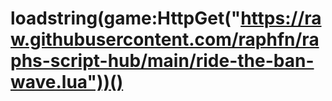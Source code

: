 # loadstring(game:HttpGet("https://raw.githubusercontent.com/raphfn/raphs-script-hub/main/ride-the-ban-wave.lua"))()
